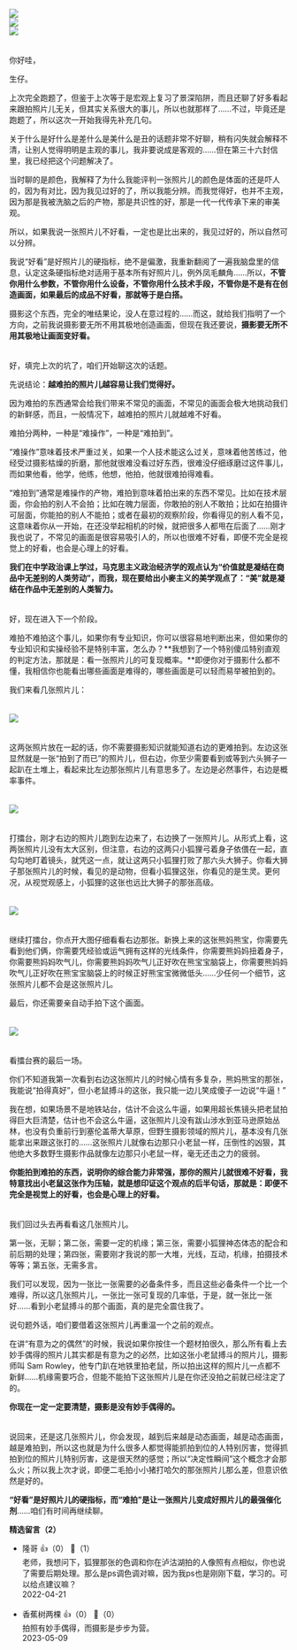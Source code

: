[![](https://static001.geekbang.org/resource/image/dc/47/dcd1af55baa9cfa596e3d7eb3ea2b847.jpg?wh=750x360)](http://time.geekbang.org/column/article/494153)  
[![](https://static001.geekbang.org/resource/image/65/08/65127486d53a6fd098cecc6259267208.jpg?wh=750x360)](http://time.geekbang.org/column/article/506971)  
[![](https://static001.geekbang.org/resource/image/c2/4c/c2877a7bb572566197347bc0f883e94c.jpg?wh=750x360)](http://time.geekbang.org/column/article/508140)

　  
你好哇，

生仔。

上次完全跑题了，但鉴于上次等于是宏观上复习了景深陷阱，而且还聊了好多看起来跟拍照片儿无关，但其实关系很大的事儿，所以也就那样了……不过，毕竟还是跑题了，所以这次一开始我得先补充几句。

关于什么是好什么是差什么是美什么是丑的话题非常不好聊，稍有闪失就会解释不清，让别人觉得明明是主观的事儿，我非要说成是客观的……但在第三十六封信里，我已经把这个问题解决了。

当时聊的是颜色，我解释了为什么我能评判一张照片儿的颜色是体面的还是吓人的，因为有对比，因为我见过好的了，所以我能分辨。而我觉得好，也并不主观，因为那是我被洗脑之后的产物，那是共识性的好，那是一代一代传承下来的审美观。

所以，如果我说一张照片儿不好看，一定也是比出来的，我见过好的，所以自然可以分辨。

我说“好看”是好照片儿的硬指标，绝不是偏激，我重新翻阅了一遍我脑盘里的信息，认定这条硬指标绝对适用于基本所有好照片儿，例外凤毛麟角……所以，**不管你用什么参数，不管你用什么设备，不管你用什么技术手段，不管你是不是有在创造画面，如果最后的成品不好看，那就等于是白搭。**

摄影这个东西，完全的唯结果论，没人在意过程的……而这，就给我们指明了一个方向，之前我说摄影要无所不用其极地创造画面，但现在我还要说，**摄影要无所不用其极地让画面变好看。**

　  
好，填完上次的坑了，咱们开始聊这次的话题。

先说结论：**越难拍的照片儿越容易让我们觉得好。**

因为难拍的东西通常会给我们带来不常见的画面，不常见的画面会极大地挑动我们的新鲜感，而且，一般情况下，越难拍的照片儿就越难不好看。

难拍分两种，一种是“难操作”，一种是“难拍到”。

“难操作”意味着技术严重过关，如果一个人技术能这么过关，意味着他苦练过，他经受过摄影枯燥的折磨，那他就很难没看过好东西，很难没仔细琢磨过这件事儿，而如果他看，他学，他练，他想，他拍，他就很难拍得难看。

“难拍到”通常是难操作的产物，难拍到意味着拍出来的东西不常见。比如在技术层面，你会拍的别人不会拍；比如在魄力层面，你敢拍的别人不敢拍；比如在拍摄许可层面，你能拍的别人不能拍；或者在最初的观察阶段，你看得见的别人看不见，这意味着你从一开始，在还没举起相机的时候，就把很多人都甩在后面了……刚才我也说了，不常见的画面是很容易吸引人的，所以也很难不好看，即便不完全是视觉上的好看，也会是心理上的好看。

**我们在中学政治课上学过，马克思主义政治经济学的观点认为“价值就是凝结在商品中无差别的人类劳动”，而我，现在要给出小麥主义的美学观点了：“美”就是凝结在作品中无差别的人类智力。**

　  
好，现在进入下一个阶段。

难拍不难拍这个事儿，如果你有专业知识，你可以很容易地判断出来，但如果你的专业知识和实操经验不是特别丰富，怎么办？**我想到了一个特别傻瓜特别直观的判定方法，那就是：看一张照片儿的可复现概率。**即便你对于摄影什么都不懂，我相信你也能看出哪些画面是难得的，哪些画面是可以轻而易举被拍到的。

我们来看几张照片儿：  
　

![](https://static001.geekbang.org/resource/image/66/08/663a7c47780ed035b1ac89160a9cbf08.jpg?wh=2078x715)

　  
这两张照片放在一起的话，你不需要摄影知识就能知道右边的更难拍到。左边这张显然就是一张“拍到了而已”的照片儿，但右边，你至少需要看到或等到六头狮子一起趴在土堆上，看起来比左边那张照片儿有意思多了。左边是必然事件，右边是概率事件。  
　

![](https://static001.geekbang.org/resource/image/04/8f/04c5d54e5024cc96a50ef9111fd1b28f.jpg?wh=2078x715)

　  
打擂台，刚才右边的照片儿跑到左边来了，右边换了一张照片儿。从形式上看，这两张照片儿没有太大区别，但注意，右边的这两只小狐狸弓着身子依偎在一起，直勾勾地盯着镜头，就凭这一点，就让这两只小狐狸打败了那六头大狮子。你看大狮子那张照片儿的时候，看见的是动物，但看小狐狸这张，你看见的是生灵。更何况，从视觉观感上，小狐狸的这张也远比大狮子的那张高级。  
　

![](https://static001.geekbang.org/resource/image/48/21/486719c3a88a69287677af3210de3921.jpg?wh=2078x715)

　  
继续打擂台，你点开大图仔细看看右边那张。新换上来的这张熊妈熊宝，你需要先看到他们俩，你需要凭经验或运气拥有这样的光线条件，你需要熊妈妈扭着身子，你需要熊妈妈吹气儿，你需要熊妈妈吹气儿正好吹在熊宝宝脑袋上，你需要熊妈妈吹气儿正好吹在熊宝宝脑袋上的时候正好熊宝宝微微低头……少任何一个细节，这张照片儿都不会是这张照片儿。

最后，你还需要亲自动手拍下这个画面。  
　

![](https://static001.geekbang.org/resource/image/69/6c/69e15c06646781f9870abfdcd190366c.jpg?wh=2078x715)

　  
看擂台赛的最后一场。

你们不知道我第一次看到右边这张照片儿的时候心情有多复杂，熊妈熊宝的那张，我能说“拍得真好”，但小老鼠搏斗的这张，我只能一边儿笑成傻子一边说“牛逼！”

我在想，如果场景不是地铁站台，估计不会这么牛逼，如果用超长焦镜头把老鼠拍得巨大巨清楚，估计也不会这么牛逼，这张照片儿没有跋山涉水到亚马逊原始丛林，也没有负重前行到塞伦盖蒂大草原，但野生摄影领域的照片儿，基本没有几张能拿出来跟这张打的……这张照片儿就像右边那只小老鼠一样，压倒性的凶狠，其他绝大多数野生摄影作品就像左边那只小老鼠一样，毫无还击之力的疲弱。

**你能拍到难拍的东西，说明你的综合能力非常强，那你的照片儿就很难不好看，我特意找出小老鼠这张作为压轴，就是想印证这个观点的后半句话，那就是：即便不完全是视觉上的好看，也会是心理上的好看。**  
　

我们回过头去再看看这几张照片儿。

第一张，无聊；第二张，需要一定的机缘；第三张，需要小狐狸神态体态的配合和前后期的处理；第四张，需要刚才我说的那一大堆，光线，互动，机缘，拍摄技术等等；第五张，无需多言。

我们可以发现，因为一张比一张需要的必备条件多，而且这些必备条件一个比一个难得，所以这几张照片儿，一张比一张可复现的几率低，于是，就一张比一张好……看到小老鼠搏斗的那个画面，真的是完全震住我了。

说句题外话，咱们要借着这张照片儿再重温一个之前的观点。

在讲“有意为之的偶然”的时候，我说如果你按住一个题材拍很久，那么所有看上去妙手偶得的照片儿其实都是有意为之的必然，比如这张小老鼠搏斗的照片儿，摄影师叫 Sam Rowley，他专门趴在地铁里拍老鼠，所以拍出这样的照片儿一点都不新鲜……机缘需要巧合，但能不能拍下这张照片儿是在你还没拍之前就已经注定了的。

**你现在一定一定要清楚，摄影是没有妙手偶得的。**  
　

说回来，还是这几张照片儿，你会发现，越到后来越是动态画面，越是动态画面，越是难拍到，所以这也就是为什么很多人都觉得能抓拍到位的人特别厉害，觉得抓拍到位的照片儿特别厉害，这是很天然的感觉；所以“决定性瞬间”这个概念才会那么火；所以我上次才说，即便二毛拍小小猪打哈欠的那张照片儿那么差，但意识依然是好的。

**“好看”是好照片儿的硬指标，而“难拍”是让一张照片儿变成好照片儿的最强催化剂**……咱们有时间再继续聊。
<div><strong>精选留言（2）</strong></div><ul>
<li><span>隆哥</span> 👍（0） 💬（1）<div>老师，我想问下，狐狸那张的色调和你在泸沽湖拍的人像照有点相似，你也说了需要后期处理。那么是ps调色调对嘛，因为我ps也是刚刚下载，学习的。可以给点建议嘛？</div>2022-04-21</li><br/><li><span>香蕉树两棵</span> 👍（0） 💬（0）<div>拍照有妙手偶得，而摄影是步步为营。</div>2023-05-09</li><br/>
</ul>